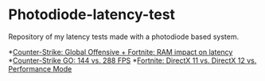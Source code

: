 # Photodiode-latency-test
Repository of my latency tests made with a photodiode based system.

*[Counter-Strike: Global Offensive + Fortnite: RAM impact on latency](https://github.com/Hayzoxd/Photodiode-latency-test/blob/main/Counter-Strike%20GO%20%2B%20Fortnite%20-%20RAM%20impact%20on%20latency.csv)
*[Counter-Strike GO: 144 vs. 288 FPS](https://github.com/Hayzoxd/Photodiode-latency-test/blob/main/Counter-Strike%20GO%20-%20144%20vs.%20288%20FPS.csv)
*[Fortnite: DirectX 11 vs. DirectX 12 vs. Performance Mode](https://github.com/Hayzoxd/Photodiode-latency-test/blob/main/Fortnite%20-%20DirectX%2011%20vs.%20DirectX%2012%20vs.%20Performance%20Mode.csv)
